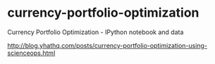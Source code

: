 currency-portfolio-optimization
===============================

Currency Portfolio Optimization - IPython notebook and data


http://blog.yhathq.com/posts/currency-portfolio-optimization-using-scienceops.html
